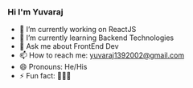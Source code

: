 ### Hi I'm Yuvaraj



- 🔭 I’m currently working on ReactJS
- 🌱 I’m currently learning Backend Technologies
- 💬 Ask me about FrontEnd Dev
- 📫 How to reach me: yuvaraj1392002@gmail.com
- 😄 Pronouns: He/His
- ⚡ Fun fact: 🤭🤭🤭

